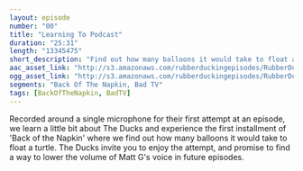 ```yaml
---
layout: episode
number: "00"
title: "Learning To Podcast"
duration: "25:31"
length: "13345475"
short_description: "Find out how many balloons it would take to float a turtle and whether or not the best part of space is the difficulty of hoarding animals there."
aac_asset_link: "http://s3.amazonaws.com/rubberduckingepisodes/RubberDucking000.m4a"
ogg_asset_link: "http://s3.amazonaws.com/rubberduckingepisodes/RubberDucking000.ogg"
segments: "Back Of The Napkin, Bad TV"
tags: [BackOfTheNapkin, BadTV]
---
```


Recorded around a single microphone for their first attempt at an episode, we learn a little bit about The Ducks and experience the first installment of 'Back of the Napkin' where we find out how many balloons it would take to float a turtle. The Ducks invite you to enjoy the attempt, and promise to find a way to lower the volume of Matt G's voice in future episodes.
